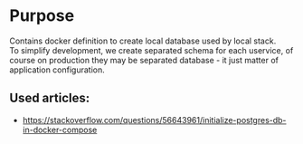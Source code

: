 # Purpose
Contains docker definition to create local database used by local stack.  
To simplify development, we create separated schema for each uservice, of course on production they may be separated database - it just matter of application configuration.

## Used articles:
- https://stackoverflow.com/questions/56643961/initialize-postgres-db-in-docker-compose
